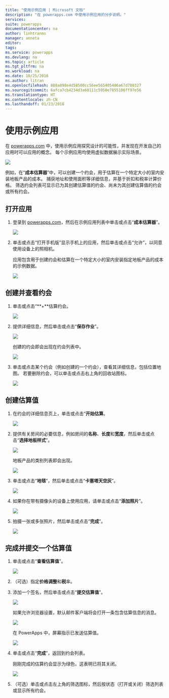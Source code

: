 ```yaml
---
title: "使用示例应用 | Microsoft 文档"
description: "在 powerapps.com 中使用示例应用的分步说明。"
services: 
suite: powerapps
documentationcenter: na
author: linhtranms
manager: anneta
editor: 
tags: 
ms.service: powerapps
ms.devlang: na
ms.topic: article
ms.tgt_pltfrm: na
ms.workload: na
ms.date: 10/25/2016
ms.author: litran
ms.openlocfilehash: 888a898e4d58500cc56ee565405406a67d780327
ms.sourcegitcommit: 6afca7cb4234d3a60111c5950e7855106ff97e56
ms.translationtype: HT
ms.contentlocale: zh-CN
ms.lasthandoff: 01/23/2018
---
```

# <a name="use-a-sample-app"></a>使用示例应用
在 [powerapps.com](http://web.powerapps.com) 中，使用示例应用探究设计的可能性，并发现在开发自己的应用时可以应用的概念。 每个示例应用均使用虚拟数据展示实际场景。

![](./media/open-and-run-a-sample-app/portal-home.png)

例如，在“**成本估算器**”中，可以创建一个约会，用于估算在一个特定大小的室内安装地板产品的成本。 捕获地址和使用面积等详细信息，并基于折扣和税率计算价格。 筛选约会列表可显示已为其创建估算值的约会、尚未为其创建估算值的约会或所有约会。

## <a name="open-the-app"></a>打开应用
1. 登录到 [powerapps.com](https://web.powerapps.com)，然后在示例应用列表中单击或点击“**成本估算器**”。

    ![](./media/open-and-run-a-sample-app/app-tile.png)
2. 单击或点击“打开手机版”显示手机上的应用，然后单击或点击“允许”，以同意使用设备上的照相机。

    应用包含用于创建约会和估算在一个特定大小的室内安装指定地板产品的成本的示例数据。

    ![](./media/open-and-run-a-sample-app/cost_estimator_home.png)

## <a name="make-and-view-an-appointment"></a>创建并查看约会
1. 单击或点击“**+**估算约会。

    ![](./media/open-and-run-a-sample-app/cost_estimator_add.png)
2. 提供详细信息，然后单击或点击“**保存作业**”。

    ![](./media/open-and-run-a-sample-app/cost_estimator_new.png)

    创建的约会即会出现在约会列表中。

    ![](./media/open-and-run-a-sample-app/new_job_added.png)
3. 单击或点击某个约会（例如创建的一个约会），查看其详细信息，包括位置地图。 若要删除约会，可以单击或点击右上角的回收站图标。

    ![](./media/open-and-run-a-sample-app/job_details.png)

## <a name="create-an-estimate"></a>创建估算值
1. 在约会的详细信息页上，单击或点击“**开始估算**。

    ![](./media/open-and-run-a-sample-app/begin_estimate.png)
2. 提供有关房间的必要信息，例如房间的**名称**、**长度**和**宽度**，然后单击或点击“**选择地板样式**”。

    ![](./media/open-and-run-a-sample-app/dimensions.png)

    地板产品的类别列表即会出现。

    ![](./media/open-and-run-a-sample-app/select_flooring_type.png)
3. 单击或点击“**地毯**”，然后单击或点击“**卡塞塔天空灰**”。

    ![](./media/open-and-run-a-sample-app/carpet.png)
4. 如果你在带有摄像头的设备上使用应用，请单击或点击“**添加照片**”。

    ![](./media/open-and-run-a-sample-app/add_photos.png)
5. 拍摄一张或多张照片，然后单击或点击“**完成**”。

    ![](./media/open-and-run-a-sample-app/take_photos.png)

## <a name="finish-and-submit-an-estimate"></a>完成并提交一个估算值
1. 单击或点击“**查看估算值**”。

    ![](./media/open-and-run-a-sample-app/review_estimate.png)
2. （可选）指定**价格调整**和**税**率。
3. 添加一个签名，然后单击或点击“**提交估算值**”。

    ![](./media/open-and-run-a-sample-app/submit_estimate.png)

    如果允许浏览器设置，默认邮件客户端将会打开一条包含估算信息的消息。

    ![](./media/open-and-run-a-sample-app/email.png)

    在 PowerApps 中，屏幕指示已发送估算值。

    ![](./media/open-and-run-a-sample-app/done.png)
4. 单击或点击“**完成**”，返回到约会列表。

    刚刚完成的估算约会显示为绿色，这表明已将其关闭。

    ![](./media/open-and-run-a-sample-app/estimate_done.png)
5. （可选）单击或点击左上角的筛选图标，然后按状态（打开或关闭）筛选列表或显示所有约会。
